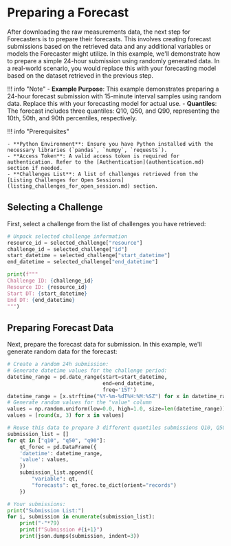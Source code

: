 # Preparing a Forecast

After downloading the raw measurements data, the next step for Forecasters is to prepare their forecasts. This involves creating forecast submissions based on the retrieved data and any additional variables or models the Forecaster might utilize. In this example, we'll demonstrate how to prepare a simple 24-hour submission using randomly generated data. In a real-world scenario, you would replace this with your forecasting model based on the dataset retrieved in the previous step.

!!! info "Note"
    - **Example Purpose**: This example demonstrates preparing a 24-hour forecast submission with 15-minute interval samples using random data. Replace this with your forecasting model for actual use.
    - **Quantiles**: The forecast includes three quantiles: Q10, Q50, and Q90, representing the 10th, 50th, and 90th percentiles, respectively.

!!! info "Prerequisites"

    - **Python Environment**: Ensure you have Python installed with the necessary libraries (`pandas`, `numpy`, `requests`).
    - **Access Token**: A valid access token is required for authentication. Refer to the [Authentication](authentication.md) section if needed.
    - **Challenges List**: A list of challenges retrieved from the [Listing Challenges for Open Sessions](listing_challenges_for_open_session.md) section.

## Selecting a Challenge

First, select a challenge from the list of challenges you have retrieved:

```python title="select_challenge.py"
# Unpack selected challenge information
resource_id = selected_challenge["resource"]
challenge_id = selected_challenge["id"]
start_datetime = selected_challenge["start_datetime"]
end_datetime = selected_challenge["end_datetime"]

print(f"""
Challenge ID: {challenge_id}
Resource ID: {resource_id}
Start DT: {start_datetime}
End DT: {end_datetime}
""")
```

## Preparing Forecast Data

Next, prepare the forecast data for submission. In this example, we'll generate random data for the forecast:

```python title="prepare_forecast.py"
# Create a random 24h submission:
# Generate datetime values for the challenge period:
datetime_range = pd.date_range(start=start_datetime, 
                               end=end_datetime, 
                               freq='15T')
datetime_range = [x.strftime("%Y-%m-%dT%H:%M:%SZ") for x in datetime_range]
# Generate random values for the "value" column
values = np.random.uniform(low=0.0, high=1.0, size=len(datetime_range))
values = [round(x, 3) for x in values]

# Reuse this data to prepare 3 different quantiles submissions Q10, Q50, Q90
submission_list = []
for qt in ["q10", "q50", "q90"]:
    qt_forec = pd.DataFrame({
    'datetime': datetime_range,
    'value': values,
    })
    submission_list.append({
        "variable": qt, 
        "forecasts": qt_forec.to_dict(orient="records")
    })

# Your submissions:
print("Submission List:")
for i, submission in enumerate(submission_list):
    print("-"*79)
    print(f"Submission #{i+1}")
    print(json.dumps(submission, indent=3))
```
